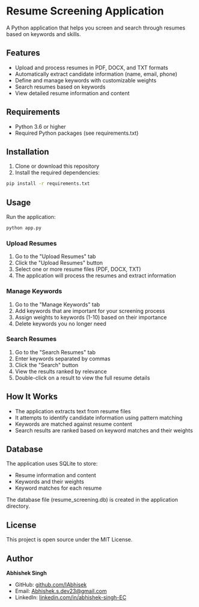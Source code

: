 # Resume Screening Application

A Python application that helps you screen and search through resumes based on keywords and skills.

## Features

- Upload and process resumes in PDF, DOCX, and TXT formats
- Automatically extract candidate information (name, email, phone)
- Define and manage keywords with customizable weights
- Search resumes based on keywords
- View detailed resume information and content

## Requirements

- Python 3.6 or higher
- Required Python packages (see requirements.txt)

## Installation

1. Clone or download this repository
2. Install the required dependencies:

```bash
pip install -r requirements.txt
```

## Usage

Run the application:

```bash
python app.py
```

### Upload Resumes

1. Go to the "Upload Resumes" tab
2. Click the "Upload Resumes" button
3. Select one or more resume files (PDF, DOCX, TXT)
4. The application will process the resumes and extract information

### Manage Keywords

1. Go to the "Manage Keywords" tab
2. Add keywords that are important for your screening process
3. Assign weights to keywords (1-10) based on their importance
4. Delete keywords you no longer need

### Search Resumes

1. Go to the "Search Resumes" tab
2. Enter keywords separated by commas
3. Click the "Search" button
4. View the results ranked by relevance
5. Double-click on a result to view the full resume details

## How It Works

- The application extracts text from resume files
- It attempts to identify candidate information using pattern matching
- Keywords are matched against resume content
- Search results are ranked based on keyword matches and their weights

## Database

The application uses SQLite to store:

- Resume information and content
- Keywords and their weights
- Keyword matches for each resume

The database file (resume_screening.db) is created in the application directory.

## License

This project is open source under the MIT License.

## Author

**Abhishek Singh**

- GitHub: [github.com/IAbhisek](https://github.com/IAbhisek)
- Email: Abhishek.s.dev23@gmail.com
- LinkedIn: [linkedin.com/in/abhishek-singh-EC](https://www.linkedin.com/in/abhishek-singh-803011239/)
